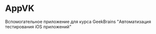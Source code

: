 # AppVK
Вспомогательное приложение для курса GeekBrains "Автоматизация тестирования iOS приложений"
